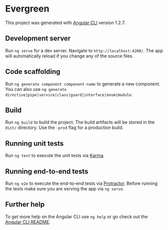 # Evergreen

This project was generated with [Angular CLI](https://github.com/angular/angular-cli) version 1.2.7.

## Development server

Run `ng serve` for a dev server. Navigate to `http://localhost:4200/`. The app will automatically reload if you change any of the source files.

## Code scaffolding

Run `ng generate component component-name` to generate a new component. You can also use `ng generate directive|pipe|service|class|guard|interface|enum|module`.

## Build

Run `ng build` to build the project. The build artifacts will be stored in the `dist/` directory. Use the `-prod` flag for a production build.

## Running unit tests

Run `ng test` to execute the unit tests via [Karma](https://karma-runner.github.io).

## Running end-to-end tests

Run `ng e2e` to execute the end-to-end tests via [Protractor](http://www.protractortest.org/).
Before running the tests make sure you are serving the app via `ng serve`.

## Further help

To get more help on the Angular CLI use `ng help` or go check out the [Angular CLI README](https://github.com/angular/angular-cli/blob/master/README.md).

